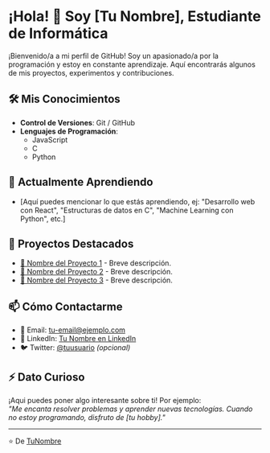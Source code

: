 # ¡Hola! 👋 Soy [Tu Nombre], Estudiante de Informática

¡Bienvenido/a a mi perfil de GitHub! Soy un apasionado/a por la programación y estoy en constante aprendizaje. Aquí encontrarás algunos de mis proyectos, experimentos y contribuciones.

## 🛠️ Mis Conocimientos

- **Control de Versiones**: Git / GitHub
- **Lenguajes de Programación**:
  - JavaScript
  - C
  - Python

## 🌱 Actualmente Aprendiendo

- [Aquí puedes mencionar lo que estás aprendiendo, ej: "Desarrollo web con React", "Estructuras de datos en C", "Machine Learning con Python", etc.]

## 📂 Proyectos Destacados

- [🔗 Nombre del Proyecto 1](enlace) - Breve descripción.
- [🔗 Nombre del Proyecto 2](enlace) - Breve descripción.
- [🔗 Nombre del Proyecto 3](enlace) - Breve descripción.

## 📫 Cómo Contactarme

- 📧 Email: [tu-email@ejemplo.com](mailto:tu-email@ejemplo.com)
- 💼 LinkedIn: [Tu Nombre en LinkedIn](https://www.linkedin.com/in/tuperfil)
- 🐦 Twitter: [@tuusuario](https://twitter.com/tuusuario) *(opcional)*

## ⚡ Dato Curioso

¡Aqui puedes poner algo interesante sobre ti! Por ejemplo:  
*"Me encanta resolver problemas y aprender nuevas tecnologías. Cuando no estoy programando, disfruto de [tu hobby]."*

---

⭐️ De [TuNombre](https://github.com/tuusuario)
